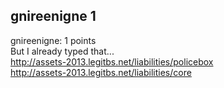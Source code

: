 ## gnireenigne 1  
gnireenigne: 1 points  
But I already typed that...  
http://assets-2013.legitbs.net/liabilities/policebox   
http://assets-2013.legitbs.net/liabilities/core  

